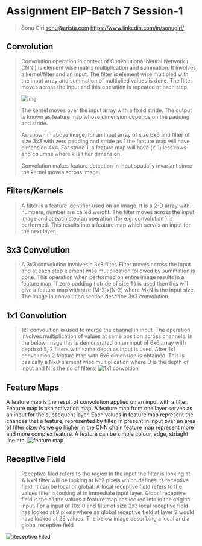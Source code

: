 # Assignment EIP-Batch 7 Session-1
> Sonu Giri
> sonu@arista.com
> https://www.linkedin.com/in/sonugiri/

## Convolution
> Convolution operation in context of Convolutional Neural Network ( CNN ) is element wise matrix multiplication and summation. It involves a kernel/filter and an input. The filter is element wise multipled with the input array and summation of multiplied values is done. The filter moves across the input and this operation is repeated at each step.
> 
> ![img](https://indoml.files.wordpress.com/2018/03/convolution-operation-14.png)
> 
> The kernel moves over the input array with a fixed stride. The output is known as feature map whose dimension depends on the padding and stride.
> 
> As shown in above image, for an input array of size 6x6 and filter of size 3x3 with zero padding and stride as 1 the feature map will have dimension 4x4. For stride 1, a feature map will have (k-1) less rows and columns where k is filter dimension.
> 
> Convolution makes feature detection in input spatially invariant since the kernel moves across image. 

## Filters/Kernels
> A filter is a feature identifier used on an image. It is a 2-D array with numbers, number are called weight. The filter moves across the input image and at each step an operation (for e.g: convolution ) is performed. This results into a feature map which serves an input for the next layer.

## 3x3 Convolution
> A 3x3 convolution involves a 3x3 filter. Filter moves across the input and at each step element wise mutiplication followed by summation is done. This operation when performed on entire image results in a feature map. If zero padding ( stride of size 1 ) is used then this will give a feature map with size (M-2)x(N-2) where MxN is the input size. The image in convolution section describe 3x3 convolution.

## 1x1 Convolution
> 1x1 convoultion is used to merge the channel in input. The operation involves multiplication of values at same position across channels. In the below image this is demonsrated on an input of 6x6 array with depth of 5, 2 filters with same depth as input is used. After 1x1 convolution 2 feature map with 6x6 dimension is obtained. 
> This is basically a NxD element wise multiplication where D is the depth of input and N is the no of filters.
![1x1 convoltion](https://indoml.files.wordpress.com/2018/03/1x1-convolution1.png)

## Feature Maps
A feature map is the result of convolution applied on an input with a filter. Feature map is aka activation map. A feature map from one layer serves as an input for the subsequent layer. Each values in feature map represent the chances that a feature, represented by filter, in present in input over an area of filter size. As we go higher in the CNN chain feature map represent more and more complex feature. A feature can be simple colour, edge, striaght line etc.
![feature map](https://qph.ec.quoracdn.net/main-qimg-134024e4e35d7c7cbc4ccbe3a62dc8b2.webp)

## Receptive Field
> Receptive filed refers to the region in the input the filter is looking at. A NxN filter will be looking at N^2 pixels which defines its receptive field.
> It can be local or global. A local receptive field refers to the values filter is looking at in immediate input layer. Global receptive field is the all the values a feature map has looked into in the original input. 
> For a input of 10x10 and filter of size 3x3 local receptive field has looked at 9 pixels where as global receptive field at layer 2 would have looked at 25 values.
> The below image describing a local and a global receptive field
> 
![Receptive Filed](https://cdn-images-1.medium.com/max/2000/1*mModSYik9cD9XJNemdTraw.png)
